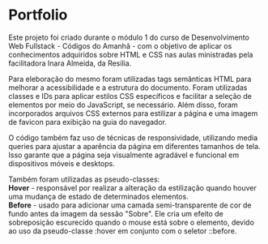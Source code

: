 # Portfolio
<p>Este projeto foi criado durante o módulo 1 do curso de Desenvolvimento Web Fullstack - Códigos do Amanhã - com o objetivo de aplicar os conhecimentos adquiridos sobre HTML e CSS nas aulas ministradas pela facilitadora Inara Almeida, da Resilia.</p>

<p>Para eleboração do mesmo foram utilizadas tags semânticas HTML para melhorar a acessibilidade e a estrutura do documento. Foram utilizadas classes e IDs para aplicar estilos CSS específicos e facilitar a seleção de elementos por meio do JavaScript, se necessário. Além disso, foram incorporados arquivos CSS externos para estilizar a página e uma imagem de favicon para exibição na guia do navegador.</p>

<p>O código também faz uso de técnicas de responsividade, utilizando media queries para ajustar a aparência da página em diferentes tamanhos de tela. Isso garante que a página seja visualmente agradável e funcional em dispositivos móveis e desktops.</p>

<p>Também foram utilizadas as pseudo-classes:<br>
  <b>Hover</b> - responsável por realizar a alteração da estilização quando houver uma mudança de estado de determinados elementos. <br>
  <b>Before</b> - usado para adicionar uma camada semi-transparente de cor de fundo antes da imagem da sessão "Sobre". Ele cria um efeito de sobreposição escurecido quando o mouse está sobre o elemento, devido ao uso da pseudo-classe :hover em conjunto com o seletor ::before.</p>
